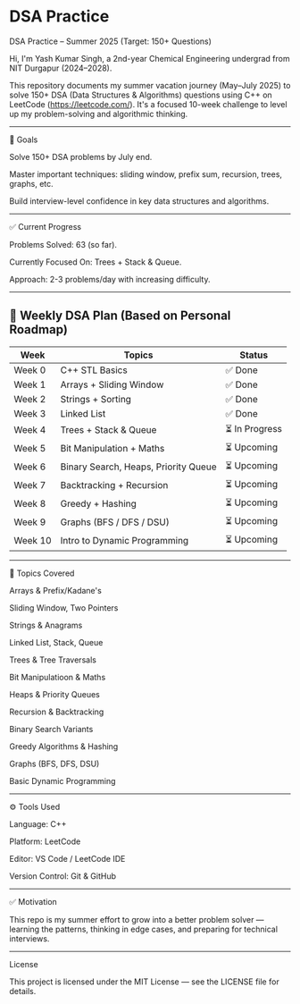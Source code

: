 # DSA Practice

DSA Practice – Summer 2025 (Target: 150+ Questions)

Hi, I'm Yash Kumar Singh, a 2nd-year Chemical Engineering undergrad from NIT Durgapur (2024–2028).

This repository documents my summer vacation journey (May–July 2025) to solve 150+ DSA (Data Structures & Algorithms) questions using C++ on LeetCode (https://leetcode.com/).
It's a focused 10-week challenge to level up my problem-solving and algorithmic thinking.


---

🎯 Goals

Solve 150+ DSA problems by July end.

Master important techniques: sliding window, prefix sum, recursion, trees, graphs, etc.

Build interview-level confidence in key data structures and algorithms.



---

✅ Current Progress

Problems Solved: 63 (so far).

Currently Focused On: Trees + Stack & Queue.

Approach: 2-3 problems/day with increasing difficulty.


---

## 🧭 Weekly DSA Plan (Based on Personal Roadmap)

| Week     | Topics                                | Status        |
|----------|----------------------------------------|----------------|
| Week 0   | C++ STL Basics                         | ✅ Done         |
| Week 1   | Arrays + Sliding Window                | ✅ Done         |
| Week 2   | Strings + Sorting                      | ✅ Done         |
| Week 3   | Linked List                            | ✅ Done         |
| Week 4   | Trees + Stack & Queue                  | ⏳ In Progress  |
| Week 5   | Bit Manipulation + Maths               | ⏳ Upcoming     |
| Week 6   | Binary Search, Heaps, Priority Queue   | ⏳ Upcoming     |
| Week 7   | Backtracking + Recursion               | ⏳ Upcoming     |
| Week 8   | Greedy + Hashing                       | ⏳ Upcoming     |
| Week 9   | Graphs (BFS / DFS / DSU)               | ⏳ Upcoming     |
| Week 10  | Intro to Dynamic Programming           | ⏳ Upcoming     |


---

🧠 Topics Covered

Arrays & Prefix/Kadane's

Sliding Window, Two Pointers

Strings & Anagrams

Linked List, Stack, Queue

Trees & Tree Traversals

Bit Manipulatioon & Maths

Heaps & Priority Queues

Recursion & Backtracking

Binary Search Variants

Greedy Algorithms & Hashing

Graphs (BFS, DFS, DSU)

Basic Dynamic Programming



---


⚙ Tools Used

Language: C++

Platform: LeetCode

Editor: VS Code / LeetCode IDE

Version Control: Git & GitHub



---

✅ Motivation

This repo is my summer effort to grow into a better problem solver — learning the patterns, thinking in edge cases, and preparing for technical interviews.


---

License

This project is licensed under the MIT License — see the LICENSE file for details.

